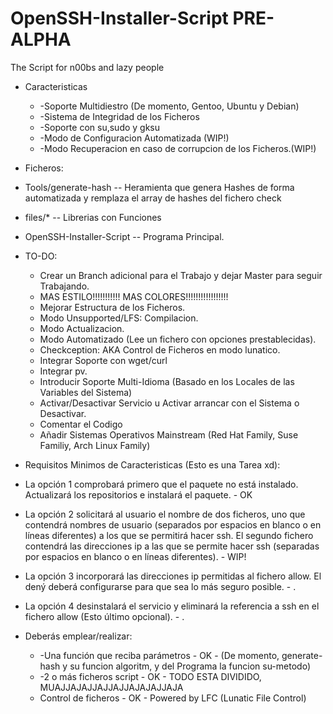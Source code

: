 # OpenSSH-Installer-Script PRE-ALPHA

The Script for n00bs and lazy people 

* Caracteristicas
  * -Soporte Multidiestro (De momento, Gentoo, Ubuntu y Debian)
  * -Sistema de Integridad de los Ficheros
  * -Soporte con su,sudo y gksu
  * -Modo de Configuracion Automatizada (WIP!)
  * -Modo Recuperacion en caso de corrupcion de los Ficheros.(WIP!)

* Ficheros:
 * Tools/generate-hash -- Heramienta que genera Hashes de forma automatizada y remplaza el array de hashes del fichero check
 * files/* -- Librerias con Funciones
 * OpenSSH-Installer-Script -- Programa Principal.

* TO-DO:
  * Crear un Branch adicional para el Trabajo y dejar Master para seguir Trabajando. 
  * MAS ESTILO!!!!!!!!!!! MAS COLORES!!!!!!!!!!!!!!!!!
  * Mejorar Estructura de los Ficheros.
  * Modo Unsupported/LFS: Compilacion.
  * Modo Actualizacion.
  * Modo Automatizado (Lee un fichero con opciones prestablecidas).
  * Checkception: AKA Control de Ficheros en modo lunatico.
  * Integrar Soporte con wget/curl
  * Integrar pv.
  * Introducir Soporte Multi-Idioma (Basado en los Locales de las Variables del Sistema)
  * Activar/Desactivar Servicio u Activar arrancar con el Sistema o Desactivar.
  * Comentar el Codigo
  * Añadir Sistemas Operativos Mainstream (Red Hat Family, Suse Familiy, Arch Linux Family)

* Requisitos Minimos de Caracteristicas (Esto es una Tarea xd):
 * La opción 1 comprobará primero que el paquete no está instalado. Actualizará los repositorios e instalará el paquete. - OK
 * La opción 2 solicitará al usuario el nombre de dos ficheros, uno que contendrá nombres de usuario (separados por espacios en blanco o en líneas diferentes) a los que se permitirá hacer ssh. El segundo fichero contendrá las direcciones ip a las que se permite hacer ssh (separadas por espacios en blanco o en líneas diferentes). - WIP!
 * La opción 3 incorporará las direcciones ip permitidas al fichero allow. El dený deberá configurarse para que sea lo más seguro posible. - .
 * La opción 4 desinstalará el servicio y eliminará la referencia a ssh en el fichero allow (Esto último opcional). - .
* Deberás emplear/realizar:
  * -Una función que reciba parámetros - OK - (De momento, generate-hash y su funcion algoritm, y del Programa la funcion su-metodo)
  * -2 o más ficheros script - OK - TODO ESTA DIVIDIDO, MUAJJAJAJJAJJAJJAJAJAJJAJA
  * Control de ficheros - OK - Powered by LFC (Lunatic File Control)
